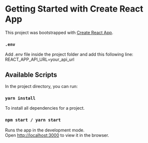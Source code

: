 # Getting Started with Create React App

This project was bootstrapped with [Create React App](https://github.com/facebook/create-react-app).

### `.env`
Add .env file inside the project folder and add this following line:
REACT_APP_API_URL=your_api_url

## Available Scripts

In the project directory, you can run:

### `yarn install`
To install all dependencies for a project.

### `npm start / yarn start`

Runs the app in the development mode.\
Open [http://localhost:3000](http://localhost:3000) to view it in the browser.




